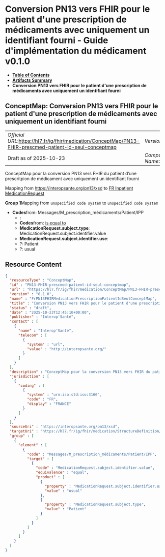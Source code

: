 # Conversion PN13 vers FHIR pour le patient d'une prescription de médicaments avec uniquement un identifiant fourni - Guide d'implémentation du médicament v0.1.0

* [**Table of Contents**](toc.md)
* [**Artifacts Summary**](artifacts.md)
* **Conversion PN13 vers FHIR pour le patient d'une prescription de médicaments avec uniquement un identifiant fourni**

## ConceptMap: Conversion PN13 vers FHIR pour le patient d'une prescription de médicaments avec uniquement un identifiant fourni 

| | |
| :--- | :--- |
| *Official URL*:https://hl7.fr/ig/fhir/medication/ConceptMap/PN13-FHIR-prescmed-patient-id-seul-conceptmap | *Version*:0.1.0 |
| Draft as of 2025-10-23 | *Computable Name*:FrPN13FHIRMedicationPrescriptionPatientIdSeulConceptMap |

 
ConceptMap pour la conversion PN13 vers FHIR du patient d’une prescritpion de médicament avec uniquement un identifiant fourni 

Mapping from https://interopsante.org/pn13/xsd to [FR Inpatient MedicationRequest](StructureDefinition-fr-inpatient-medicationrequest.md)

**Group 1**Mapping from `unspecified code system` to `unspecified code system`

* **Codes**from: Messages/M_prescription_médicaments/Patient/IPP
  * : 
  * **Codes**from: [is equal to](http://hl7.org/fhir/R5/codesystem-concept-map-relationship.html#equal)
  * **MedicationRequest.subject.type**: MedicationRequest.subject.identifier.value
  * **MedicationRequest.subject.identifier.use**: 
  * ?: Patient
  * ?: usual



## Resource Content

```json
{
  "resourceType" : "ConceptMap",
  "id" : "PN13-FHIR-prescmed-patient-id-seul-conceptmap",
  "url" : "https://hl7.fr/ig/fhir/medication/ConceptMap/PN13-FHIR-prescmed-patient-id-seul-conceptmap",
  "version" : "0.1.0",
  "name" : "FrPN13FHIRMedicationPrescriptionPatientIdSeulConceptMap",
  "title" : "Conversion PN13 vers FHIR pour le patient d'une prescription de médicaments avec uniquement un identifiant fourni",
  "status" : "draft",
  "date" : "2025-10-23T12:45:10+00:00",
  "publisher" : "Interop'Santé",
  "contact" : [
    {
      "name" : "Interop'Santé",
      "telecom" : [
        {
          "system" : "url",
          "value" : "http://interopsante.org/"
        }
      ]
    }
  ],
  "description" : "ConceptMap pour la conversion PN13 vers FHIR du patient d'une prescritpion de médicament avec uniquement un identifiant fourni",
  "jurisdiction" : [
    {
      "coding" : [
        {
          "system" : "urn:iso:std:iso:3166",
          "code" : "FR",
          "display" : "FRANCE"
        }
      ]
    }
  ],
  "sourceUri" : "https://interopsante.org/pn13/xsd",
  "targetUri" : "https://hl7.fr/ig/fhir/medication/StructureDefinition/fr-inpatient-medicationrequest",
  "group" : [
    {
      "element" : [
        {
          "code" : "Messages/M_prescription_médicaments/Patient/IPP",
          "target" : [
            {
              "code" : "MedicationRequest.subject.identifier.value",
              "equivalence" : "equal",
              "product" : [
                {
                  "property" : "MedicationRequest.subject.identifier.use",
                  "value" : "usual"
                },
                {
                  "property" : "MedicationRequest.subject.type",
                  "value" : "Patient"
                }
              ]
            }
          ]
        }
      ]
    }
  ]
}

```
